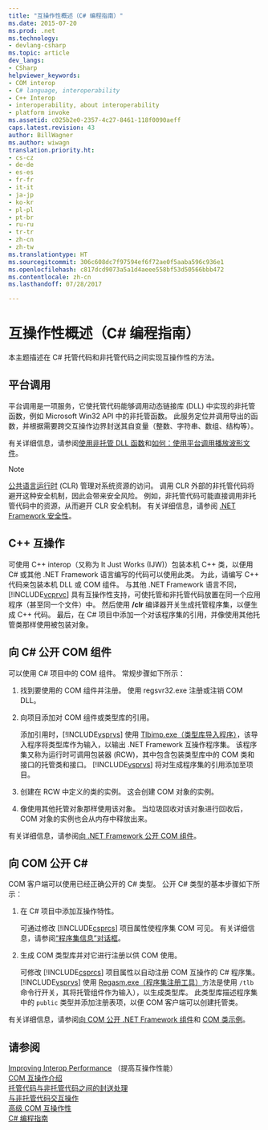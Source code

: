 ```yaml
---
title: "互操作性概述（C# 编程指南）"
ms.date: 2015-07-20
ms.prod: .net
ms.technology:
- devlang-csharp
ms.topic: article
dev_langs:
- CSharp
helpviewer_keywords:
- COM interop
- C# language, interoperability
- C++ Interop
- interoperability, about interoperability
- platform invoke
ms.assetid: c025b2e0-2357-4c27-8461-118f0090aeff
caps.latest.revision: 43
author: BillWagner
ms.author: wiwagn
translation.priority.ht:
- cs-cz
- de-de
- es-es
- fr-fr
- it-it
- ja-jp
- ko-kr
- pl-pl
- pt-br
- ru-ru
- tr-tr
- zh-cn
- zh-tw
ms.translationtype: HT
ms.sourcegitcommit: 306c608dc7f97594ef6f72ae0f5aaba596c936e1
ms.openlocfilehash: c817dcd9073a5a1d4aeee558bf53d50566bbb472
ms.contentlocale: zh-cn
ms.lasthandoff: 07/28/2017

---
```

# <a name="interoperability-overview-c-programming-guide"></a>互操作性概述（C# 编程指南）
本主题描述在 C# 托管代码和非托管代码之间实现互操作性的方法。  
  
## <a name="platform-invoke"></a>平台调用  
 平台调用是一项服务，它使托管代码能够调用动态链接库 (DLL) 中实现的非托管函数，例如 Microsoft Win32 API 中的非托管函数。 此服务定位并调用导出的函数，并根据需要跨交互操作边界封送其自变量（整数、字符串、数组、结构等）。  
  
 有关详细信息，请参阅[使用非托管 DLL 函数](../../../framework/interop/consuming-unmanaged-dll-functions.md)和[如何：使用平台调用播放波形文件](../../../csharp/programming-guide/interop/how-to-use-platform-invoke-to-play-a-wave-file.md)。  
  
> [!NOTE]
>  [公共语言运行时](../../../standard/clr.md) (CLR) 管理对系统资源的访问。 调用 CLR 外部的非托管代码将避开这种安全机制，因此会带来安全风险。 例如，非托管代码可能直接调用非托管代码中的资源，从而避开 CLR 安全机制。 有关详细信息，请参阅 [.NET Framework 安全性](http://go.microsoft.com/fwlink/?LinkId=37122)。  
  
## <a name="c-interop"></a>C++ 互操作  
 可使用 C++ interop（又称为 It Just Works (IJW)）包装本机 C++ 类，以便用 C# 或其他 .NET Framework 语言编写的代码可以使用此类。 为此，请编写 C++ 代码来包装本机 DLL 或 COM 组件。 与其他 .NET Framework 语言不同，[!INCLUDE[vcprvc](~/includes/vcprvc-md.md)] 具有互操作性支持，可使托管和非托管代码放置在同一个应用程序（甚至同一个文件）中。 然后使用 **/clr** 编译器开关生成托管程序集，以便生成 C++ 代码。 最后，在 C# 项目中添加一个对该程序集的引用，并像使用其他托管类那样使用被包装对象。  
  
## <a name="exposing-com-components-to-c"></a>向 C# 公开 COM 组件  
 可以使用 C# 项目中的 COM 组件。 常规步骤如下所示：  
  
1.  找到要使用的 COM 组件并注册。 使用 regsvr32.exe 注册或注销 COM DLL。  
  
2.  向项目添加对 COM 组件或类型库的引用。  
  
     添加引用时，[!INCLUDE[vsprvs](~/includes/vsprvs-md.md)] 使用 [Tlbimp.exe（类型库导入程序）](http://msdn.microsoft.com/library/ec0a8d63-11b3-4acd-b398-da1e37e97382)，该导入程序将类型库作为输入，以输出 .NET Framework 互操作程序集。 该程序集又称为运行时可调用包装器 (RCW)，其中包含包装类型库中的 COM 类和接口的托管类和接口。 [!INCLUDE[vsprvs](~/includes/vsprvs-md.md)] 将对生成程序集的引用添加至项目。  
  
3.  创建在 RCW 中定义的类的实例。 这会创建 COM 对象的实例。  
  
4.  像使用其他托管对象那样使用该对象。 当垃圾回收对该对象进行回收后，COM 对象的实例也会从内存中释放出来。  
  
 有关详细信息，请参阅[向 .NET Framework 公开 COM 组件](http://msdn.microsoft.com/library/e78b14f1-e487-43cd-9c6d-1a07483f1730)。  
  
## <a name="exposing-c-to-com"></a>向 COM 公开 C#  
 COM 客户端可以使用已经正确公开的 C# 类型。 公开 C# 类型的基本步骤如下所示：  
  
1.  在 C# 项目中添加互操作特性。  
  
     可通过修改 [!INCLUDE[csprcs](~/includes/csprcs-md.md)] 项目属性使程序集 COM 可见。 有关详细信息，请参阅[“程序集信息”对话框](/visualstudio/ide/reference/assembly-information-dialog-box)。  
  
2.  生成 COM 类型库并对它进行注册以供 COM 使用。  
  
     可修改 [!INCLUDE[csprcs](~/includes/csprcs-md.md)] 项目属性以自动注册 COM 互操作的 C# 程序集。 [!INCLUDE[vsprvs](~/includes/vsprvs-md.md)] 使用 [Regasm.exe（程序集注册工具）](http://msdn.microsoft.com/library/e190e342-36ef-4651-a0b4-0e8c2c0281cb)方法是使用 `/tlb` 命令行开关，其将托管组件作为输入），以生成类型库。 此类型库描述程序集中的 `public` 类型并添加注册表项，以便 COM 客户端可以创建托管类。  
  
 有关详细信息，请参阅[向 COM 公开 .NET Framework 组件](http://msdn.microsoft.com/library/e42a65f7-1e61-411f-b09a-aca1bbce24c6)和 [COM 类示例](../../../csharp/programming-guide/interop/example-com-class.md)。  
  
## <a name="see-also"></a>请参阅  
 [Improving Interop Performance](http://go.microsoft.com/fwlink/?LinkId=99564) （提高互操作性能）  
 [COM 互操作介绍](http://go.microsoft.com/fwlink/?LinkId=112406)   
 [托管代码与非托管代码之间的封送处理](http://go.microsoft.com/fwlink/?LinkId=112398)   
 [与非托管代码交互操作](https://msdn.microsoft.com/library/sd10k43k)   
 [高级 COM 互操作性](http://msdn.microsoft.com/en-us/3ada36e5-2390-4d70-b490-6ad8de92f2fb)   
 [C# 编程指南](../../../csharp/programming-guide/index.md)

